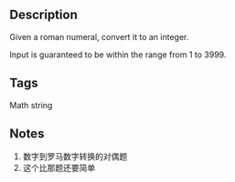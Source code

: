 ## Description

Given a roman numeral, convert it to an integer.

Input is guaranteed to be within the range from 1 to 3999.

## Tags

Math string

## Notes

1. 数字到罗马数字转换的对偶题
2. 这个比那题还要简单